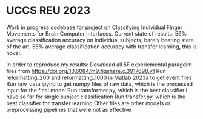 ﻿# UCCS REU 2023

Work in progress codebase for project on Classifying Individual Finger Movements for Brain Computer Interfaces.
Current state of results:
56% average classification accuracy on individual subjects, barely beating state of the art.
55% average classification accuracy with transfer learning, this is novel.

In order to reproduce my results:
Download all 5F experiemental paragdim files from https://doi.org/10.6084/m9.figshare.c.3917698.v1
Run reformatting_200 and reformatting_1000 in Matlab 2023a to get event files
Run raw_data.ipynb to get numpy files of raw data, which is the processed input for the final model
Run transformer.py, which is the best classifier i have so far for single subject classification
Run transfer.py, which is the best classifier for transfer learning
Other files are other models or preprocessing pipelines that were not as effective

